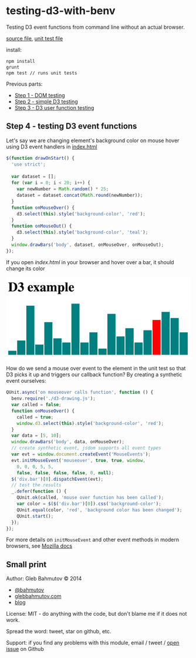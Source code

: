# testing-d3-with-benv

Testing D3 event functions from command line without an actual browser.

[source file](d3-drawing.js), [unit test file](d3-gt-test.js)

install:

    npm install
    grunt
    npm test // runs unit tests

Previous parts:

* [Step 1 - DOM testing](https://github.com/bahmutov/testing-d3-with-benv/tree/dom-testing)
* [Step 2 - simple D3 testing](https://github.com/bahmutov/testing-d3-with-benv/tree/d3-testing)
* [Step 3 - D3 user function testing](https://github.com/bahmutov/testing-d3-with-benv/tree/d3-function-testing)

## Step 4 - testing D3 event functions

Let's say we are changing element's background color on mouse hover
using D3 event handlers in [index.html](index.html)

```js
$(function drawOnStart() {
  'use strict';

  var dataset = [];
  for (var i = 0; i < 20; i++) {
    var newNumber = Math.random() * 25;
    dataset = dataset.concat(Math.round(newNumber));
  }
  function onMouseOver() {
    d3.select(this).style('background-color', 'red');
  }
  function onMouseOut() {
    d3.select(this).style('background-color', 'teal');
  }
  window.drawBars('body', dataset, onMouseOver, onMouseOut);
});
```

If you open *index.html* in your browser and hover over a bar, it should change
its color

![hover over bar](d3-testing.png)

How do we send a mouse over event to the element in the unit test
so that D3 picks it up and triggers our callback function?
By creating a synthetic event ourselves:

```js
QUnit.async('on mouseover calls function', function () {
  benv.require('./d3-drawing.js');
  var called = false;
  function onMouseOver() {
    called = true;
    window.d3.select(this).style('background-color', 'red');
  }
  var data = [5, 10];
  window.drawBars('body', data, onMouseOver);
  // create synthetic event, jsdom supports all event types
  var evt = window.document.createEvent('MouseEvents');
  evt.initMouseEvent('mouseover', true, true, window,
    0, 0, 0, 5, 5,
    false, false, false, false, 0, null);
  $('div.bar')[0].dispatchEvent(evt);
  // test the results
  _.defer(function () {
    QUnit.ok(called, 'mouse over function has been called');
    var color = $($('div.bar')[0]).css('background-color');
    QUnit.equal(color, 'red', 'background color has been changed');
    QUnit.start();
  });
});
```

For more details on `initMouseEvent` and other event methods in modern
browsers, see [Mozilla docs](https://developer.mozilla.org/en-US/docs/Web/API/event.initMouseEvent)

## Small print

Author: Gleb Bahmutov &copy; 2014

* [@bahmutov](https://twitter.com/bahmutov)
* [glebbahmutov.com](http://glebbahmutov.com)
* [blog](http://bahmutov.calepin.co/)

License: MIT - do anything with the code, but don't blame me if it does not work.

Spread the word: tweet, star on github, etc.

Support: if you find any problems with this module, email / tweet /
[open issue](https://github.com/bahmutov/testing-d3-with-benv/issues) on Github
